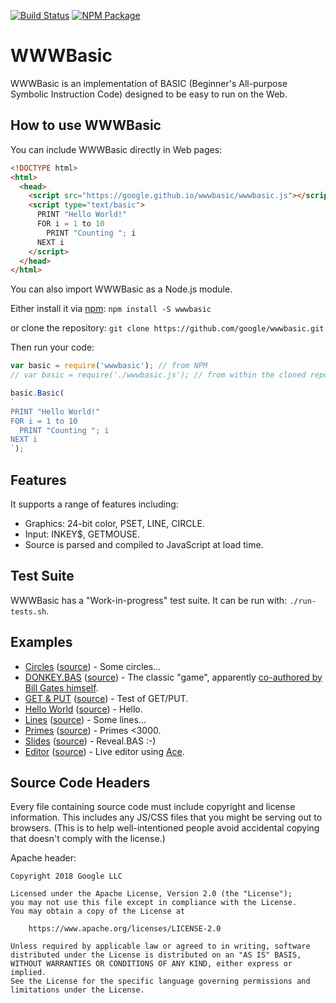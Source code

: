 [![Build Status](https://travis-ci.org/google/wwwbasic.svg?branch=master)](https://travis-ci.org/google/wwwbasic) [![NPM Package](https://img.shields.io/npm/v/wwwbasic.svg)](https://www.npmjs.com/package/wwwbasic)

# WWWBasic

WWWBasic is an implementation of BASIC (Beginner's All-purpose Symbolic
Instruction Code) designed to be easy to run on the Web.

## How to use WWWBasic

You can include WWWBasic directly in Web pages:

```html
<!DOCTYPE html>
<html>
  <head>
    <script src="https://google.github.io/wwwbasic/wwwbasic.js"></script>
    <script type="text/basic">
      PRINT "Hello World!"
      FOR i = 1 to 10
        PRINT "Counting "; i
      NEXT i
    </script>
  </head>
</html>
```

You can also import WWWBasic as a Node.js module.

Either install  it via [npm](https://www.npmjs.com/): `npm install -S wwwbasic`

or clone the repository: `git clone https://github.com/google/wwwbasic.git`

Then run your code:
```js
var basic = require('wwwbasic'); // from NPM
// var basic = require('./wwwbasic.js'); // from within the cloned repository directory

basic.Basic(
`
PRINT "Hello World!"
FOR i = 1 to 10
  PRINT "Counting "; i
NEXT i
`);
```

## Features

It supports a range of features including:
   * Graphics: 24-bit color, PSET, LINE, CIRCLE.
   * Input: INKEY$, GETMOUSE.
   * Source is parsed and compiled to JavaScript at load time.

## Test Suite

WWWBasic has a "Work-in-progress" test suite.
It can be run with: `./run-tests.sh`.

## Examples

* [Circles](https://google.github.io/wwwbasic/examples/circles.html)
  ([source](examples/circles.html)) - Some circles...
* [DONKEY.BAS](https://google.github.io/wwwbasic/examples/donkey.html)
  ([source](examples/donkey.html)) -
  The classic "game", apparently
  [co-authored by Bill Gates himself](https://blog.codinghorror.com/bill-gates-and-donkey-bas/).
* [GET & PUT](https://google.github.io/wwwbasic/examples/getput.html)
  ([source](examples/getput.html)) - Test of GET/PUT.
* [Hello World](https://google.github.io/wwwbasic/examples/hello_world.html)
  ([source](examples/hello_world.html)) - Hello.
* [Lines](https://google.github.io/wwwbasic/examples/lines.html)
  ([source](examples/lines.html)) - Some lines...
* [Primes](https://google.github.io/wwwbasic/examples/primes.html)
  ([source](examples/primes.html)) - Primes <3000.
* [Slides](https://google.github.io/wwwbasic/examples/slides.html)
  ([source](examples/slides.html)) - Reveal.BAS :-)
* [Editor](https://google.github.io/wwwbasic/examples/editor.html)
  ([source](examples/editor.html)) - Live editor using
  [Ace](https://ace.c9.io/).

## Source Code Headers

Every file containing source code must include copyright and license
information. This includes any JS/CSS files that you might be serving out to
browsers. (This is to help well-intentioned people avoid accidental copying that
doesn't comply with the license.)

Apache header:

    Copyright 2018 Google LLC

    Licensed under the Apache License, Version 2.0 (the "License");
    you may not use this file except in compliance with the License.
    You may obtain a copy of the License at

        https://www.apache.org/licenses/LICENSE-2.0

    Unless required by applicable law or agreed to in writing, software
    distributed under the License is distributed on an "AS IS" BASIS,
    WITHOUT WARRANTIES OR CONDITIONS OF ANY KIND, either express or implied.
    See the License for the specific language governing permissions and
    limitations under the License.
